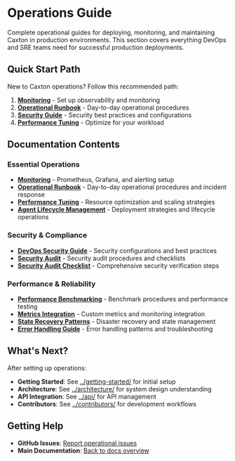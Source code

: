 # Operations Guide

Complete operational guides for deploying, monitoring, and maintaining Caxton
in production environments. This section covers everything DevOps and SRE teams
need for successful production deployments.

## Quick Start Path

New to Caxton operations? Follow this recommended path:

1. **[Monitoring](monitoring.md)** - Set up observability and monitoring
2. **[Operational Runbook](operational-runbook.md)** - Day-to-day operational procedures
3. **[Security Guide](devops-security-guide.md)** - Security best practices and configurations
4. **[Performance Tuning](performance-tuning.md)** - Optimize for your workload

## Documentation Contents

### Essential Operations

- **[Monitoring](monitoring.md)** - Prometheus, Grafana, and alerting setup
- **[Operational Runbook](operational-runbook.md)** - Day-to-day operational
  procedures and incident response
- **[Performance Tuning](performance-tuning.md)** - Resource optimization
  and scaling strategies
- **[Agent Lifecycle Management](agent-lifecycle-management.md)** - Deployment
  strategies and lifecycle operations

### Security & Compliance

- **[DevOps Security Guide](devops-security-guide.md)** - Security
  configurations and best practices
- **[Security Audit](security-audit.md)** - Security audit procedures and checklists
- **[Security Audit Checklist](security-audit-checklist.md)** -
  Comprehensive security verification steps

### Performance & Reliability

- **[Performance Benchmarking](performance-benchmarking.md)** - Benchmark
  procedures and performance testing
- **[Metrics Integration](metrics-integration.md)** - Custom metrics and
  monitoring integration
- **[State Recovery Patterns](state-recovery-patterns.md)** - Disaster
  recovery and state management
- **[Error Handling Guide](error-handling-guide.md)** - Error handling
  patterns and troubleshooting

## What's Next?

After setting up operations:

- **Getting Started**: See [../getting-started/](../getting-started/) for
  initial setup
- **Architecture**: See [../architecture/](../architecture/) for system design understanding
- **API Integration**: See [../api/](../api/) for API management
- **Contributors**: See [../contributors/](../contributors/) for development workflows

## Getting Help

- **GitHub Issues**: [Report operational issues](https://github.com/jwilger/caxton/issues)
- **Main Documentation**: [Back to docs overview](../README.md)
